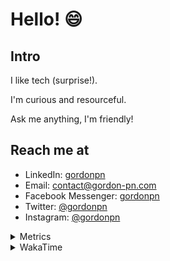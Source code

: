 # Hello! 😄

## Intro

I like tech (surprise!).

I'm curious and resourceful.

Ask me anything, I'm friendly!

## Reach me at

- LinkedIn: [gordonpn](https://www.linkedin.com/in/gordonpn/)
- Email: [contact@gordon-pn.com](mailto:contact@gordon-pn.com)
- Facebook Messenger: [gordonpn](https://www.messenger.com/t/Gordonpn)
- Twitter: [@gordonpn](https://twitter.com/Gordonpn)
- Instagram: [@gordonpn](https://www.instagram.com/gordonpn/)

<details>
  <summary>Metrics</summary>

  <img align="center" src="https://github.com/gordonpn/gordonpn/blob/master/github-metrics.svg" alt="GitHub Metrics">

</details>

<details>
  <summary>WakaTime</summary>

  <!--START_SECTION:waka-->
📊 **This Week I Spent My Time On** 

```text
💬 Programming Languages: 
Java                     33 mins             ███████░░░░░░░░░░░░░░░░░░   28.85 % 
INI                      27 mins             ██████░░░░░░░░░░░░░░░░░░░   23.81 % 
Brazil Dependency Config 27 mins             ██████░░░░░░░░░░░░░░░░░░░   23.67 % 
Properties               15 mins             ███░░░░░░░░░░░░░░░░░░░░░░   13.93 % 
Java Properties          7 mins              ██░░░░░░░░░░░░░░░░░░░░░░░   06.30 % 

🔥 Editors: 
IntelliJ IDEA            1 hr 54 mins        █████████████████████████   100.00 % 
```


 Last Updated on 10/12/2024 16:29:27 UTC
<!--END_SECTION:waka-->
</details>

